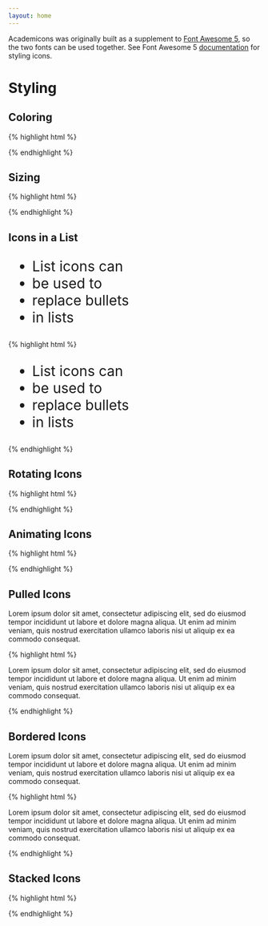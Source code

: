 ```yaml
---
layout: home
---
```


Academicons was originally built as a supplement to [Font Awesome 5](https://github.com/FortAwesome/Font-Awesome), so the two fonts can be used together. See Font Awesome 5 [documentation](https://fontawesome.com/how-to-use/) for styling icons.

# Styling
## Coloring

<span style="color: #b2c046;"><i class="ai ai-orcid ai-2x"></i></span>
<span style="color: #cf4a31;"><i class="ai ai-conversation ai-2x"></i></span>

{% highlight html %}

<span style="color: #b2c046;"><i class="ai ai-orcid ai-2x"></i></span>
<span style="color: #cf4a31;"><i class="ai ai-conversation ai-2x"></i></span>

{% endhighlight %}

## Sizing

<i class="ai ai-doi ai-xs"></i>
<i class="ai ai-doi ai-sm"></i>
<i class="ai ai-doi ai-lg"></i>
<i class="ai ai-doi ai-2x"></i>
<i class="ai ai-doi ai-3x"></i>
<i class="ai ai-doi ai-5x"></i>
<i class="ai ai-doi ai-7x"></i>
<i class="ai ai-doi ai-10x"></i>

{% highlight html %}

<i class="ai ai-doi ai-xs"></i>
<i class="ai ai-doi ai-sm"></i>
<i class="ai ai-doi ai-lg"></i>
<i class="ai ai-doi ai-2x"></i>
<i class="ai ai-doi ai-3x"></i>
<i class="ai ai-doi ai-5x"></i>
<i class="ai ai-doi ai-7x"></i>
<i class="ai ai-doi ai-10x"></i>

{% endhighlight %}

## Icons in a List

<ul class="fa-ul" style="font-size: 2em;">
  <li><span class="fa-li"><i class="ai ai-africarxiv-square"></i></span>List icons can</li>
  <li><span class="fa-li"><i class="ai ai-arxiv-square"></i></span>be used to</li>
  <li><span class="fa-li"><i class="ai ai-biorxiv-square"></i></span>replace bullets</li>
  <li><span class="fa-li"><i class="ai ai-psyarxiv-square"></i></span>in lists</li>
</ul>

{% highlight html %}

<ul class="fa-ul" style="font-size: 2em;">
  <li><span class="fa-li"><i class="ai ai-africarxiv-square"></i></span>List icons can</li>
  <li><span class="fa-li"><i class="ai ai-arxiv-square"></i></span>be used to</li>
  <li><span class="fa-li"><i class="ai ai-biorxiv-square"></i></span>replace bullets</li>
  <li><span class="fa-li"><i class="ai ai-psyarxiv-square"></i></span>in lists</li>
</ul>

{% endhighlight %}

## Rotating Icons

<div class="ai-4x">
  <i class="ai ai-inaturalist"></i>
  <i class="ai ai-inaturalist fa-rotate-90"></i>
  <i class="ai ai-inaturalist fa-rotate-180"></i>
  <i class="ai ai-inaturalist fa-rotate-270"></i>
  <i class="ai ai-inaturalist fa-flip-horizontal"></i>
  <i class="ai ai-inaturalist fa-flip-vertical"></i>
  <i class="ai ai-inaturalist fa-flip-both"></i>
</div>

{% highlight html %}

<div class="ai-4x">
  <i class="ai ai-inaturalist"></i>
  <i class="ai ai-inaturalist fa-rotate-90"></i>
  <i class="ai ai-inaturalist fa-rotate-180"></i>
  <i class="ai ai-inaturalist fa-rotate-270"></i>
  <i class="ai ai-inaturalist fa-flip-horizontal"></i>
  <i class="ai ai-inaturalist fa-flip-vertical"></i>
  <i class="ai ai-inaturalist fa-flip-both"></i>
</div>

{% endhighlight %}

## Animating Icons

<div class="ai-4x">
  <i class="ai ai-figshare fa-spin"></i>
  <i class="ai ai-figshare fa-pulse"></i>
</div>

{% highlight html %}

<div class="ai-4x">
  <i class="ai ai-figshare fa-spin"></i>
  <i class="ai ai-figshare fa-pulse"></i>
</div>

{% endhighlight %}

## Pulled Icons

<i class="ai ai-google-scholar ai-2x ai-pull-left"></i>Lorem ipsum dolor sit amet, consectetur adipiscing elit, sed do eiusmod tempor incididunt ut labore et dolore magna aliqua. Ut enim ad minim veniam, quis nostrud exercitation ullamco laboris nisi ut aliquip ex ea commodo consequat.

{% highlight html %}

<i class="ai ai-google-scholar ai-2x ai-pull-left"></i>Lorem ipsum dolor sit amet, consectetur adipiscing elit, sed do eiusmod tempor incididunt ut labore et dolore magna aliqua. Ut enim ad minim veniam, quis nostrud exercitation ullamco laboris nisi ut aliquip ex ea commodo consequat.

{% endhighlight %}

## Bordered Icons

<i class="ai ai-google-scholar ai-2x ai-pull-left ai-border"></i>Lorem ipsum dolor sit amet, consectetur adipiscing elit, sed do eiusmod tempor incididunt ut labore et dolore magna aliqua. Ut enim ad minim veniam, quis nostrud exercitation ullamco laboris nisi ut aliquip ex ea commodo consequat.

{% highlight html %}

<i class="ai ai-google-scholar ai-2x ai-pull-left ai-border"></i>Lorem ipsum dolor sit amet, consectetur adipiscing elit, sed do eiusmod tempor incididunt ut labore et dolore magna aliqua. Ut enim ad minim veniam, quis nostrud exercitation ullamco laboris nisi ut aliquip ex ea commodo consequat.

{% endhighlight %}

## Stacked Icons

<span class="fa-stack">
  <i class="fas fa-circle fa-stack-2x"></i>
  <i class="fas fa-location-arrow fa-stack-1x fa-inverse"></i>
</span>
<span class="fa-stack" style="vertical-align: top;">
  <i class="far fa-circle fa-stack-2x"></i>
  <i class="ai ai-academia ai-stack-1x"></i>
</span>
<span class="fa-stack" style="vertical-align: top;">
  <i class="fas fa-circle fa-stack-2x"></i>
  <i class="ai ai-academia ai-stack-1x ai-inverse"></i>
</span>

{% highlight html %}

<span class="fa-stack">
  <i class="fas fa-circle fa-stack-2x"></i>
  <i class="fas fa-location-arrow fa-stack-1x fa-inverse"></i>
</span>
<span class="fa-stack" style="vertical-align: top;">
  <i class="far fa-circle fa-stack-2x"></i>
  <i class="ai ai-academia ai-stack-1x"></i>
</span>
<span class="fa-stack" style="vertical-align: top;">
  <i class="fas fa-circle fa-stack-2x"></i>
  <i class="ai ai-academia ai-stack-1x ai-inverse"></i>
</span>

{% endhighlight %}
